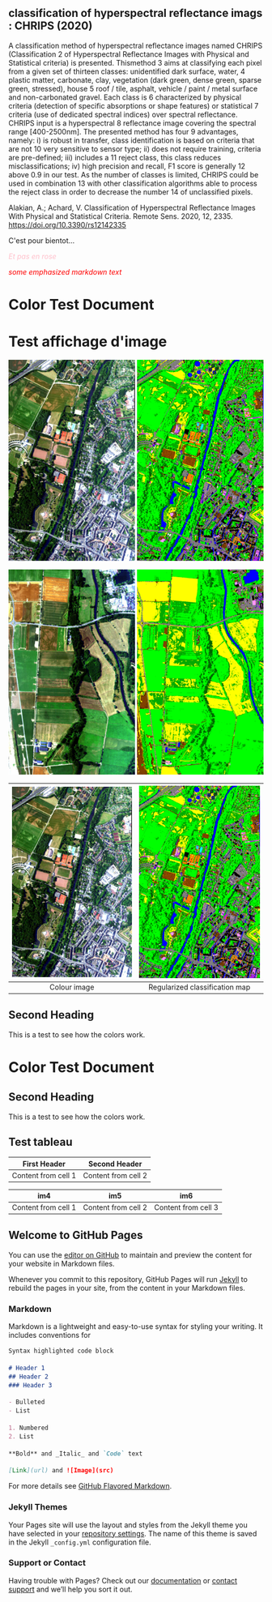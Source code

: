 ## classification of hyperspectral reflectance imags : CHRIPS (2020)

A classification method of hyperspectral reflectance images named CHRIPS (Classification
2 of Hyperspectral Reflectance Images with Physical and Statistical criteria) is presented. Thismethod
3 aims at classifying each pixel from a given set of thirteen classes: unidentified dark surface, water,
4 plastic matter, carbonate, clay, vegetation (dark green, dense green, sparse green, stressed), house
5 roof / tile, asphalt, vehicle / paint / metal surface and non-carbonated gravel. Each class is
6 characterized by physical criteria (detection of specific absorptions or shape features) or statistical
7 criteria (use of dedicated spectral indices) over spectral reflectance. CHRIPS input is a hyperspectral
8 reflectance image covering the spectral range \[400-2500nm\]. The presented method has four
9 advantages, namely: i) is robust in transfer, class identification is based on criteria that are not
10 very sensitive to sensor type; ii) does not require training, criteria are pre-defined; iii) includes a
11 reject class, this class reduces misclassifications; iv) high precision and recall, F1 score is generally
12 above 0.9 in our test. As the number of classes is limited, CHRIPS could be used in combination
13 with other classification algorithms able to process the reject class in order to decrease the number
14 of unclassified pixels.

Alakian, A.; Achard, V. Classification of Hyperspectral Reflectance Images With Physical and Statistical Criteria. Remote Sens. 2020, 12, 2335. https://doi.org/10.3390/rs12142335



C'est pour bientot...

<span style="color:pink"> *Et pas en rose*  </span>

<span style="color:red"> *some emphasized markdown text*</span>

[comment]: # (```diff)
[comment]: # (+ blue)
[comment]: # (- green)

# Color Test Document

# Test affichage d'image

<p float="left">
  <img src="Images/AVIRIS_NG_Allemagne_img1_00_IMAGE.png" width="250" />
  <img src="Images/AVIRIS_NG_Allemagne_img1_02_REGUL.png" width="250" /> 
</p>

<p float="left">
  <img src="Images/AVIRIS_NG_Allemagne_img5_00_IMAGE.png" width="250" />
  <img src="Images/AVIRIS_NG_Allemagne_img5_02_REGUL.png" width="250" /> 
</p>



<img src="Images/AVIRIS_NG_Allemagne_img1_00_IMAGE.png" width="250" /> | <img src="Images/AVIRIS_NG_Allemagne_img1_02_REGUL.png" width="250" /> | 
:-: | :-:
Colour image | Regularized classification map





## Second Heading

This is a test to see how the colors work.

# Color Test Document

## Second Heading

This is a test to see how the colors work.


## Test tableau

First Header | Second Header
------------ | -------------
Content from cell 1 | Content from cell 2



im4 | im5 | im6
-- | -- | --
Content from cell 1 | Content from cell 2 | Content from cell 3




## Welcome to GitHub Pages

You can use the [editor on GitHub](https://github.com/aalakian/chrips_hyperspectral/edit/gh-pages/index.md) to maintain and preview the content for your website in Markdown files.

Whenever you commit to this repository, GitHub Pages will run [Jekyll](https://jekyllrb.com/) to rebuild the pages in your site, from the content in your Markdown files.

### Markdown

Markdown is a lightweight and easy-to-use syntax for styling your writing. It includes conventions for

```markdown
Syntax highlighted code block

# Header 1
## Header 2
### Header 3

- Bulleted
- List

1. Numbered
2. List

**Bold** and _Italic_ and `Code` text

[Link](url) and ![Image](src)
```

For more details see [GitHub Flavored Markdown](https://guides.github.com/features/mastering-markdown/).

### Jekyll Themes

Your Pages site will use the layout and styles from the Jekyll theme you have selected in your [repository settings](https://github.com/aalakian/chrips_hyperspectral/settings/pages). The name of this theme is saved in the Jekyll `_config.yml` configuration file.

### Support or Contact

Having trouble with Pages? Check out our [documentation](https://docs.github.com/categories/github-pages-basics/) or [contact support](https://support.github.com/contact) and we’ll help you sort it out.
